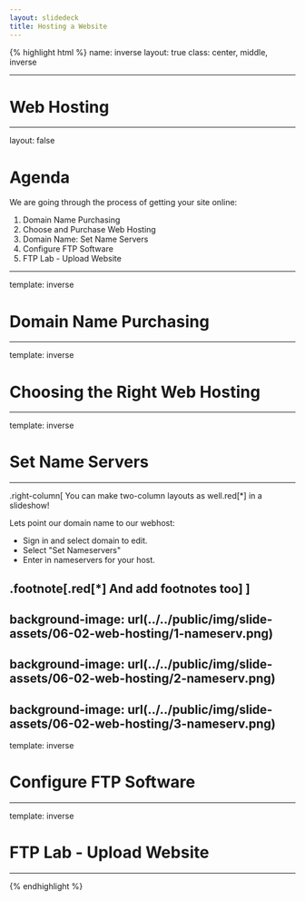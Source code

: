```yaml
---
layout: slidedeck
title: Hosting a Website
---
```


{% highlight html %}
name: inverse
layout: true
class: center, middle, inverse

---

# Web Hosting

---
layout: false

# Agenda

We are going through the process of getting your site online:

1. Domain Name Purchasing
2. Choose and Purchase Web Hosting
3. Domain Name: Set Name Servers 
4. Configure FTP Software
5. FTP Lab - Upload Website

---
template: inverse

# Domain Name Purchasing

---
template: inverse

# Choosing the Right Web Hosting

---
template: inverse

# Set Name Servers

---
.right-column[
You can make two-column layouts as well.red[*] in a slideshow!

Lets point our domain name to our webhost:

- Sign in and select domain to edit.
- Select "Set Nameservers"
- Enter in nameservers for your host.

.footnote[.red[*] And add footnotes too]
]
---
background-image: url(../../public/img/slide-assets/06-02-web-hosting/1-nameserv.png)
---
background-image: url(../../public/img/slide-assets/06-02-web-hosting/2-nameserv.png)
---
background-image: url(../../public/img/slide-assets/06-02-web-hosting/3-nameserv.png)
---
template: inverse

# Configure FTP Software

---
template: inverse

# FTP Lab - Upload Website

---

{% endhighlight %}

